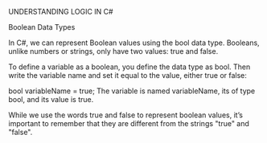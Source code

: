 UNDERSTANDING LOGIC IN C#

Boolean Data Types

In C#, we can represent Boolean values using the bool data type. Booleans, unlike numbers or strings, only have two values: true and false.

To define a variable as a boolean, you define the data type as bool. Then write the variable name and set it equal to the value, either true or false:

bool variableName = true;
The variable is named variableName, its of type bool, and its value is true.

While we use the words true and false to represent boolean values, it’s important to remember that they are different from the strings "true" and "false".
